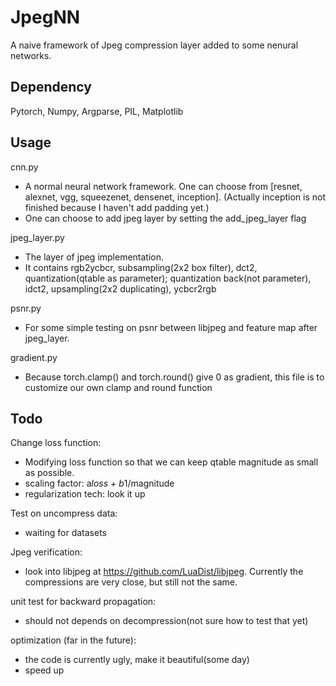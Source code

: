 # JpegNN
A naive framework of Jpeg compression layer added to some nenural networks.

## Dependency
Pytorch, Numpy, Argparse, PIL, Matplotlib

## Usage
cnn.py 
- A normal neural network framework. One can choose from [resnet, alexnet, vgg, squeezenet, densenet, inception]. (Actually inception is not finished because I haven't add padding yet.)
- One can choose to add jpeg layer by setting the add\_jpeg\_layer flag

jpeg\_layer.py
- The layer of jpeg implementation. 
- It contains rgb2ycbcr, subsampling(2x2 box filter), dct2, quantization(qtable as parameter); quantization back(not parameter), idct2, upsampling(2x2 duplicating), ycbcr2rgb

psnr.py
- For some simple testing on psnr between libjpeg and feature map after jpeg\_layer.

gradient.py
- Because torch.clamp() and torch.round() give 0 as gradient, this file is to customize our own clamp and round function

## Todo 
Change loss function:
- Modifying loss function so that we can keep qtable magnitude as small as possible.
- scaling factor: a*loss + b*1/magnitude
- regularization tech: look it up

Test on uncompress data:
- waiting for datasets

Jpeg verification:
- look into libjpeg at https://github.com/LuaDist/libjpeg. Currently the compressions are very close, but still not the same. 


unit test for backward propagation:
- should not depends on decompression(not sure how to test that yet)

optimization (far in the future):
- the code is currently ugly, make it beautiful(some day)
- speed up
